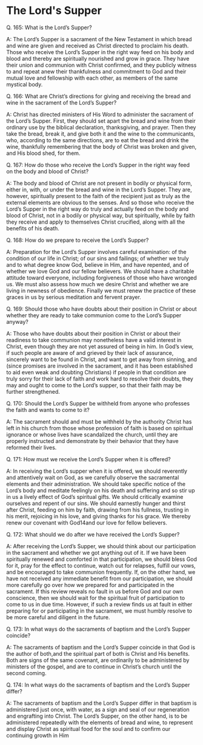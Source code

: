 # The Lord's Supper

Q. 165: What is the Lord’s Supper?

A: The Lord’s Supper is a sacrament of the New Testament in which bread and wine are given and received as Christ directed to proclaim his death. Those who receive the Lord’s Supper in the right way feed on his body and blood and thereby are spiritually nourished and grow in grace. They have their union and communion with Christ confirmed, and they publicly witness to and repeat anew their thankfulness and commitment to God and their mutual love and fellowship with each other, as members of the same mystical body.

Q. 166: What are Christ’s directions for giving and receiving the bread and wine in the sacrament of the Lord’s Supper?

A: Christ has directed ministers of His Word to administer the sacrament of the Lord’s Supper. First, they should set apart the bread and wine from their ordinary use by the biblical declaration, thanksgiving, and prayer. Then they take the bread, break it, and give both it and the wine to the communicants, who, according to the same directions, are to eat the bread and drink the wine, thankfully remembering that the body of Christ was broken and given, and His blood shed, for them.

Q. 167: How do those who receive the Lord’s Supper in the right way feed on the body and blood of Christ?

A: The body and blood of Christ are not present in bodily or physical form, either in, with, or under the bread and wine in the Lord’s Supper. They are, however, spiritually present to the faith of the recipient just as truly as the external elements are obvious to the senses. And so those who receive the Lord’s Supper in the right way do truly and actually feed on the body and blood of Christ, not in a bodily or physical way, but spiritually, while by faith they receive and apply to themselves Christ crucified, along with all the benefits of his death.

Q. 168: How do we prepare to receive the Lord’s Supper?

A: Preparation for the Lord’s Supper involves careful examination: of the condition of our life in Christ; of our sins and failings; of whether we truly and to what degree know God, believe in Him, and have repented, and of whether we love God and our fellow believers. We should have a charitable attitude toward everyone, including forgiveness of those who have wronged us. We must also assess how much we desire Christ and whether we are living in newness of obedience. Finally we must renew the practice of these graces in us by serious meditation and fervent prayer.

Q. 169: Should those who have doubts about their position in Christ or about whether they are ready to take communion come to the Lord’s Supper anyway?

A: Those who have doubts about their position in Christ or about their readiness to take communion may nonetheless have a valid interest in Christ, even though they are not yet assured of being in him. In God’s view, if such people are aware of and grieved by their lack of assurance, sincerely want to be found in Christ, and want to get away from sinning, and (since promises are involved in the sacrament, and it has been established to aid even weak and doubting Christians) if people in that condition are truly sorry for their lack of faith and work hard to resolve their doubts, they may and ought to come to the Lord’s supper, so that their faith may be further strengthened.

Q. 170: Should the Lord’s Supper be withheld from anyone who professes the faith and wants to come to it?

A: The sacrament should and must be withheld by the authority Christ has left in his church from those whose profession of faith is based on spiritual ignorance or whose lives have scandalized the church, until they are properly instructed and demonstrate by their behavior that they have reformed their lives.

Q. 171: How must we receive the Lord’s Supper when it is offered?

A: In receiving the Lord’s supper when it is offered, we should reverently and attentively wait on God, as we carefully observe the sacramental elements and their administration. We should take specific notice of the Lord’s body and meditate feelingly on his death and suffering and so stir up in us a lively effect of God’s spiritual gifts. We should critically examine ourselves and repent of our sins. We should earnestly hunger and thirst after Christ, feeding on him by faith, drawing from his fullness, trusting in his merit, rejoicing in his love, and giving thanks for his grace. We thereby renew our covenant with God14and our love for fellow believers.

Q. 172: What should we do after we have received the Lord’s Supper?

A: After receiving the Lord’s Supper, we should think about our participation in the sacrament and whether we got anything out of it. If we have been spiritually renewed and comforted in that participation, we should bless God for it, pray for the effect to continue, watch out for relapses, fulfill our vows, and be encouraged to take communion frequently. If, on the other hand, we have not received any immediate benefit from our participation, we should more carefully go over how we prepared for and participated in the sacrament. If this review reveals no fault in us before God and our own conscience, then we should wait for the spiritual fruit of participation to come to us in due time. However, if such a review finds us at fault in either preparing for or participating in the sacrament, we must humbly resolve to be more careful and diligent in the future.

Q. 173: In what ways do the sacraments of baptism and the Lord’s Supper coincide?

A: The sacraments of baptism and the Lord’s Supper coincide in that God is the author of both,and the spiritual part of both is Christ and His benefits. Both are signs of the same covenant, are ordinarily to be administered by ministers of the gospel, and are to continue in Christ’s church until the second coming.

Q. 174: In what ways do the sacraments of baptism and the Lord’s Supper differ?

A: The sacraments of baptism and the Lord’s Supper differ in that baptism is administered just once, with water, as a sign and seal of our regeneration and engrafting into Christ. The Lord’s Supper, on the other hand, is to be administered repeatedly with the elements of bread and wine, to represent and display Christ as spiritual food for the soul and to confirm our continuing growth in Him
